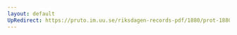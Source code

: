 ```yaml
---
layout: default
UpRedirect: https://pruto.im.uu.se/riksdagen-records-pdf/1880/prot-1880--ak--015/prot-1880--ak--015_028.pdf
---
```

